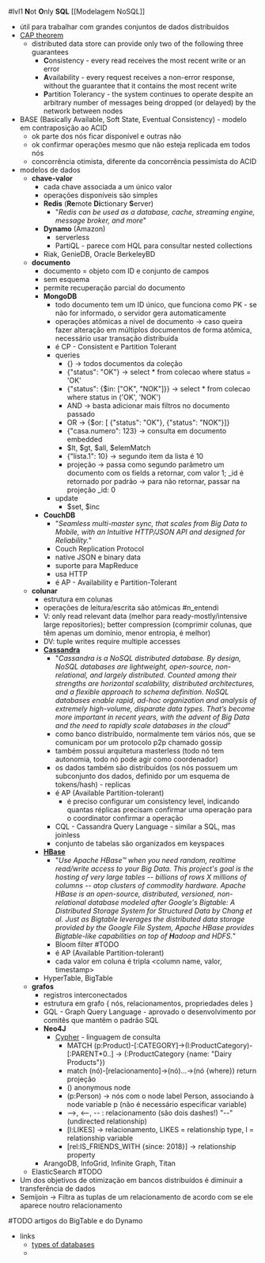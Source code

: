 #lvl1
**N**ot **O**nly **SQL**
[[Modelagem NoSQL]]

* útil para trabalhar com grandes conjuntos de dados distribuídos
* [CAP theorem](https://en.wikipedia.org/wiki/CAP_theorem)
	* distributed data store can provide only two of the following three guarantees
		* **C**onsistency - every read receives the most recent write or an error
		* **A**vailability - every request receives a non-error response, without the guarantee that it contains the most recent write
		* **P**artition Tolerancy - the system continues to operate despite an arbitrary number of messages being dropped (or delayed) by the network between nodes
* BASE (Basically Available, Soft State, Eventual Consistency) - modelo em contraposição ao ACID
	* ok parte dos nós ficar disponível e outras não
	* ok confirmar operações mesmo que não esteja replicada em todos nós
	* concorrência otimista, diferente da concorrência pessimista do ACID
* modelos de dados
	* **chave-valor**
		* cada chave associada a um único valor
		* operações disponíveis são simples
		* **Redis** (**Re**mote **Di**ctionary **S**erver)
			* "*Redis can be used as a database, cache, streaming engine, message broker, and more*"
		* **Dynamo** (Amazon)
			* serverless
			* PartiQL - parece com HQL para consultar nested collections
		* Riak, GenieDB, Oracle BerkeleyBD
	* **documento**
		* documento = objeto com ID e conjunto de campos
		* sem esquema
		* permite recuperação parcial do documento
		* **MongoDB**
			* todo documento tem um ID único, que funciona como PK - se não for informado, o servidor gera automaticamente
			* operações atômicas a nível de documento -> caso queira fazer alteração em múltiplos documentos de forma atômica, necessário usar transação distribuída
			* é CP - Consistent e Partition Tolerant
			* queries
				* {} -> todos documentos da coleção
				* {"status": "OK"} -> select * from colecao where status = 'OK'
				* {"status": {$in: ["OK", "NOK"]}} -> select * from colecao where status in ('OK', 'NOK')
				* AND -> basta adicionar mais filtros no documento passado
				* OR -> {$or: [ {"status": "OK"}, {"status": "NOK"}]}
				* {"casa.numero": 123} -> consulta em documento embedded
				* $lt, $gt, $all, $elemMatch
				* {"lista.1": 10} -> segundo item da lista é 10
				* projeção -> passa como segundo parâmetro um documento com os fields a retornar, com valor 1; \_id é retornado por padrão -> para não retornar, passar na projeção \_id: 0
			* update
				* $set, $inc
		* **CouchDB**
			* "*Seamless multi-master sync, that scales from Big Data to Mobile, with an Intuitive HTTP/JSON API and designed for Reliability.*"
			* Couch Replication Protocol
			* native JSON e binary data
			* suporte para MapReduce
			* usa HTTP
			* é AP - Availability e Partition-Tolerant
	* **colunar**
		* estrutura em colunas
		* operações de leitura/escrita são atômicas #n_entendi 
		* V: only read relevant data (melhor para ready-mostly/intensive large repositories); better compression (comprimir colunas, que têm apenas um domínio, menor entropia, é melhor)
		* DV: tuple writes require multiple accesses
		* [**Cassandra**](https://cassandra.apache.org/_/cassandra-basics.html)
			* "*Cassandra is a NoSQL distributed database. By design, NoSQL databases are lightweight, open-source, non-relational, and largely distributed. Counted among their strengths are horizontal scalability, distributed architectures, and a flexible approach to schema definition. NoSQL databases enable rapid, ad-hoc organization and analysis of extremely high-volume, disparate data types. That’s become more important in recent years, with the advent of Big Data and the need to rapidly scale databases in the cloud*"
			* como banco distribuído, normalmente tem vários nós, que se comunicam por um protocolo p2p chamado gossip
			* também possui arquitetura masterless (todo nó tem autonomia, todo nó pode agir como coordenador)
			* os dados também são distribuídos (os nós possuem um subconjunto dos dados, definido por um esquema de tokens/hash) - replicas
			* é AP (Available Partition-tolerant)
				* é preciso configurar um consistency level, indicando quantas réplicas precisam confirmar uma operação para o coordinator confirmar a operação
			* CQL - Cassandra Query Language - similar a SQL, mas joinless
			* conjunto de tabelas são organizados em keyspaces
		* [**HBase**](https://hbase.apache.org/)
			* "*Use Apache HBase™ when you need random, realtime read/write access to your Big Data. This project's goal is the hosting of very large tables -- billions of rows X millions of columns -- atop clusters of commodity hardware. Apache HBase is an open-source, distributed, versioned, non-relational database modeled after Google's Bigtable: A Distributed Storage System for Structured Data by Chang et al. Just as Bigtable leverages the distributed data storage provided by the Google File System, Apache HBase provides Bigtable-like capabilities on top of **H**adoop and HDFS.*"
			* Bloom filter #TODO
			*  é AP (Available Partition-tolerant)
			* cada valor em coluna é tripla <column name, valor, timestamp>
		* HyperTable, BigTable
	* **grafos**
		* registros interconectados
		* estrutura em grafo { nós, relacionamentos, propriedades deles }
		* GQL - Graph Query Language - aprovado o desenvolvimento por comitês que mantêm o padrão SQL
		* **Neo4J**
			* [Cypher](https://neo4j.com/docs/getting-started/cypher-intro/) - linguagem de consulta
				* MATCH (p:Product)-[:CATEGORY]->(l:ProductCategory)-[:PARENT*0..] ->  (:ProductCategory {name: "Dairy Products"})
				* match (nó)-[relacionamento]->(nó)...->(nó {where}) return projeção
				* () anonymous node
				* (p:Person) -> nós com o node label Person, associando à node variable p (não é necessário especificar variable)
				* -->, <--, -- : relacionamento (são dois dashes!) "--" (undirected relationship)
				* [l:LIKES] -> relacionamento, LIKES = relationship type, l = relationship variable
				* [rel:IS_FRIENDS_WITH {since: 2018}] -> relationship property
		* ArangoDB, InfoGrid, Infinite Graph, Titan
	* ElasticSearch #TODO
* Um dos objetivos de otimização em bancos distribuídos é diminuir a transferência de dados
* Semijoin -> Filtra as tuplas de um relacionamento de acordo com se ele aparece noutro relacionamento

#TODO artigos do BigTable e do Dynamo

* links
	* [types of databases](https://timweninger.com/teaching/database-systems-concepts/cap-and-hbase/)
	* 